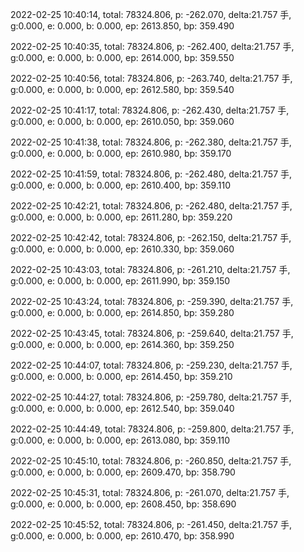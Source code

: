 2022-02-25 10:40:14, total: 78324.806, p: -262.070, delta:21.757 手, g:0.000, e: 0.000, b: 0.000, ep: 2613.850, bp: 359.490

2022-02-25 10:40:35, total: 78324.806, p: -262.400, delta:21.757 手, g:0.000, e: 0.000, b: 0.000, ep: 2614.000, bp: 359.550

2022-02-25 10:40:56, total: 78324.806, p: -263.740, delta:21.757 手, g:0.000, e: 0.000, b: 0.000, ep: 2612.580, bp: 359.540

2022-02-25 10:41:17, total: 78324.806, p: -262.430, delta:21.757 手, g:0.000, e: 0.000, b: 0.000, ep: 2610.050, bp: 359.060

2022-02-25 10:41:38, total: 78324.806, p: -262.380, delta:21.757 手, g:0.000, e: 0.000, b: 0.000, ep: 2610.980, bp: 359.170

2022-02-25 10:41:59, total: 78324.806, p: -262.480, delta:21.757 手, g:0.000, e: 0.000, b: 0.000, ep: 2610.400, bp: 359.110

2022-02-25 10:42:21, total: 78324.806, p: -262.480, delta:21.757 手, g:0.000, e: 0.000, b: 0.000, ep: 2611.280, bp: 359.220

2022-02-25 10:42:42, total: 78324.806, p: -262.150, delta:21.757 手, g:0.000, e: 0.000, b: 0.000, ep: 2610.330, bp: 359.060

2022-02-25 10:43:03, total: 78324.806, p: -261.210, delta:21.757 手, g:0.000, e: 0.000, b: 0.000, ep: 2611.990, bp: 359.150

2022-02-25 10:43:24, total: 78324.806, p: -259.390, delta:21.757 手, g:0.000, e: 0.000, b: 0.000, ep: 2614.850, bp: 359.280

2022-02-25 10:43:45, total: 78324.806, p: -259.640, delta:21.757 手, g:0.000, e: 0.000, b: 0.000, ep: 2614.360, bp: 359.250

2022-02-25 10:44:07, total: 78324.806, p: -259.230, delta:21.757 手, g:0.000, e: 0.000, b: 0.000, ep: 2614.450, bp: 359.210

2022-02-25 10:44:27, total: 78324.806, p: -259.780, delta:21.757 手, g:0.000, e: 0.000, b: 0.000, ep: 2612.540, bp: 359.040

2022-02-25 10:44:49, total: 78324.806, p: -259.800, delta:21.757 手, g:0.000, e: 0.000, b: 0.000, ep: 2613.080, bp: 359.110

2022-02-25 10:45:10, total: 78324.806, p: -260.850, delta:21.757 手, g:0.000, e: 0.000, b: 0.000, ep: 2609.470, bp: 358.790

2022-02-25 10:45:31, total: 78324.806, p: -261.070, delta:21.757 手, g:0.000, e: 0.000, b: 0.000, ep: 2608.450, bp: 358.690

2022-02-25 10:45:52, total: 78324.806, p: -261.450, delta:21.757 手, g:0.000, e: 0.000, b: 0.000, ep: 2610.470, bp: 358.990